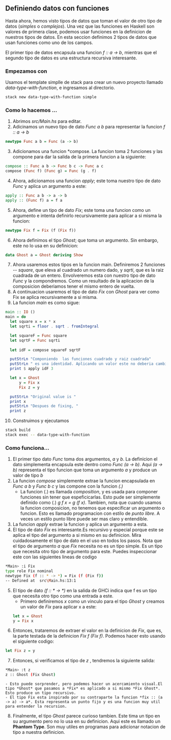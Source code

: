 ## Definiendo datos con funciones

Hasta ahora, hemos visto tipos de datos que toman el valor de otro tipo de datos (*simples* o *complejos*). Una vez que las funciones en Haskell son valores de primera clase, podemos usar funciones en la definicion de nuestros tipos de datos. En esta seccion definimos 2 tipos de datos que usan funciones como uno de los campos.

El primer tipo de datos encapsula una funcion *f :: a -> b*, mientras que el segundo tipo de datos es una estructura recursiva interesante.

### Empezamos con

Usamos el template simplle de stack para crear un nuevo proyecto llamado *data-type-with-function*, e ingresamos al directorio.
```bash
stack new data-type-with-function simple
```
### Como lo hacemos ...
1. Abrimos *src/Main.hs* para editar.
2. Adicinamos un nuevo tipo de dato *Func a b* para representar la funcion *f :: a -> b* 
```hs
newtype Func a b = Func (a -> b)
```
3. Adicionamos una funcion *compose. La funcion toma 2 funciones y las compone para dar la salida de la primera funcion a la siguiente:
```hs
compose :: Func a b -> Func b c -> Func a c
compose (Func f) (Func g) = Func (g . f)
```
4. Ahora, adicionamos una funcion *apply*; este toma nuestro tipo de dato *Func* y aplica un argumento a este:
```hs
apply :: Func a b -> a -> b
apply :: (Func f) a = f a
```
5. Ahora, define un tipo de dato *Fix*; este toma una funcion como un argumento e intenta definirlo recursivamente para aplicar a si misma la funcion:
```hs
newtype Fix f = Fix (f (Fix f))
```
6. Ahora definimos  el tipo *Ghost*; que toma un argumento. Sin embargo, este no lo usa en su definicion:
```hs
data Ghost a = Ghost deriving Show
```
7. Ahora usaremos estos tipos en la funcion main. Definiremos 2 funciones -- *square*, que eleva al cuadrado un numero dado, y *sqrti*, que es la raiz cuadrada de un entero. Envolveremos esta con nuestro tipo de dato *Func* y la compondremos. Como un resultado de la aplicacion de la composicion deberiamos tener el mismo entero de vuelta.
8. A continuacion usaremos el tipo de dato *Fix* con *Ghost* para ver como Fix se aplica recursivamente a si misma.
9. La funcion *main* es como sigue:
```hs
main :: IO ()
main = do
  let square x = x * x
  let sqrti = floor . sqrt . fromIntegral

  let squareF = Func square
  let sqrtF = Func sqrti
  
  let idF = compose squareF sqrtF

  putStrLn "Componiendo  las funciones cuadrado y raiz cuadrada"
  putStrLn " es una identidad. Aplicando un valor este no deberia cambiar"
  print $ apply idF 3

  let x = Ghost
      y = Fix x 
      Fix z = y

  putStrLn "Original value is "
  print x
  putStrLn "Despues de fixing, "
  print z
```  
10. Construimos y ejecutamos 
```bash
stack build
stack exec -- data-type-with-function
```
### Como funciona...

1. El primer tipo dato *Func* toma dos argumentos, *a* y *b*. La definicion el dato simplementa encapsula este dentro como *Func (a -> b)*. Aqui *(a -> b)* representa el tipo funcion que toma un argumento *a* y produce un valor de tipo *b*
2. La funcion  *compose* simplemente extrae la funcion encapsulada en *Func a b* y *Func b c* y las compone con la funcion *(.)*
	- La funcion (.) es llamada *composition*, y es usada para componer funciones sin tener que espeficicarlas. Esto pude ser simplemente definido como (.) *g f x = g (f x)*. Tambien, nota que cuando usamos la funcion composicion, no tenemos que especificar un argumento o funcion. Esto es llamado programacion con estilo de *punto libre*. A veces un estilo punto libre puede ser mas claro y entendible.
3. La funcion *apply* extrae la funcion y aplica un argumento a esta.
4. El tipo de dato *Fix* es interesante.Es recursivo y especial porque este se aplica el tipo del argumento a si mismo en su definicion. Mira cuidadosamente el tipo de dato en el uso en todos los pasos. Nota que el tipo de argumento  *a* que *Fix* necesita no es un tipo simple. Es un tipo que necesita otro tipo de argumento para este. Puedes inspeccionar este con las siguientes lineas de codigo
```bash
*Main> :i Fix
type role Fix nominal
newtype Fix (f :: * -> *) = Fix (f (Fix f))
-- Defined at  src\Main.hs:13:1
```
5. El tipo de dato *(f :: \* -> \*)* en la salida de GHCi indica que f es un tipo que necesita otro tipo como una entrada a este.
	- Primero definiremos *x* como un vinculo para el tipo *Ghost* y creamos un valor de *Fix* para aplicar x a este:
	```hs
	let x = Ghost
	y = Fix x
	```
6. Entonces, trataremos de extraer el valor en la definicion de *Fix*, que es, la parte testada de la definicion  *Fix f (Fix f)*. Podemos hacer esto usando el siguiente codigo:
```hs
let Fix z = y
```
7. Entonces, si verificamos el tipo de *z* , tendremos la siguiente salida:
```bash
*Main> :t z
z :: Ghost (Fix Ghost)
```
	- Esto puede sorprender, pero podemos hacer un acercamiento visual.El tipo *Ghost* que pasamos a *Fix* es aplicado a si mismo *Fix Ghost*. Esto produce un tipo recursivo.
	- El tipo Fix esta inspirado por su contraparte la funcion *fix :: (a -> a) -> a*. Esta representa un punto fijo y es una funcion muy util para entender la recursion.
8. Finalmente, el tipo *Ghost* parece curioso tambien. Este tima un tipo en su argumento pero no lo usa en su definicion. Aqui este es llamado un **Phantom Type**. Son muy utiles en programas para adicionar notacion de tipo a nuestra definicion.